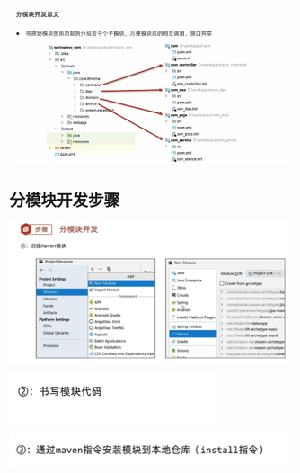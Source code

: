  ![image-20241119195956699](.assets/image-20241119195956699.png)

# 分模块开发步骤

![image-20241119205615758](.assets/image-20241119205615758.png)

 ![image-20241119205648481](.assets/image-20241119205648481.png)

 ![image-20241119205703317](.assets/image-20241119205703317.png)